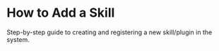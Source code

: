 # How to Add a Skill

Step-by-step guide to creating and registering a new skill/plugin in the system.
